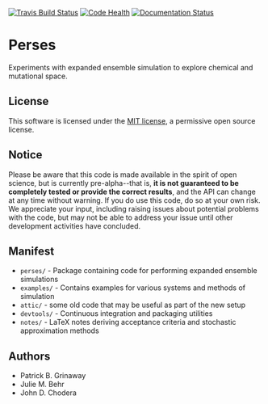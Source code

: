 [![Travis Build Status](https://travis-ci.org/choderalab/perses.svg?branch=master)](https://travis-ci.org/choderalab/perses)
[![Code Health](https://landscape.io/github/choderalab/perses/master/landscape.svg?style=flat)](https://landscape.io/github/choderalab/perses/master)
[![Documentation Status](https://readthedocs.org/projects/perses/badge/?version=latest)](http://perses.readthedocs.io/en/latest/?badge=latest)

# Perses

Experiments with expanded ensemble simulation to explore chemical and mutational space.

## License
This software is licensed under the [MIT license](https://opensource.org/licenses/MIT), a permissive open source license.

## Notice

Please be aware that this code is made available in the spirit of open science, but is currently pre-alpha--that is,
**it is not guaranteed to be completely tested or provide the correct results**, and the API can change at any time
without warning. If you do use this code, do so at your own risk. We appreciate your input, including raising issues
about potential problems with the code, but may not be able to address your issue until other development activities
have concluded.

## Manifest

* `perses/` - Package containing code for performing expanded ensemble simulations
* `examples/` - Contains examples for various systems and methods of simulation
* `attic/` - some old code that may be useful as part of the new setup
* `devtools/` - Continuous integration and packaging utilities
* `notes/` - LaTeX notes deriving acceptance criteria and stochastic approximation methods

## Authors

* Patrick B. Grinaway
* Julie M. Behr
* John D. Chodera
